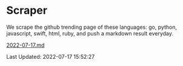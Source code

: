 # Scraper

We scrape the github trending page of these languages: go, python, javascript, swift, html, ruby, and push a markdown result everyday.

[2022-07-17.md](https://github.com/henson/Scraper/blob/master/2022-07-17.md)

Last Updated: 2022-07-17 15:52:27